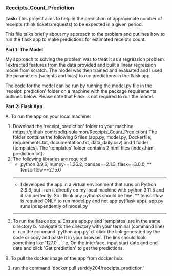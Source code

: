 ### Receipts_Count_Prediction

**Task:** This project aims to help in the prediction of approximate number of receipts (think tickets/requests) to be expected in a given period.

This file talks briefly about my approach to the problem and
outlines how to run the flask app to make predictions for estimated receipts count.

**Part 1. The Model**

My approach to solving the problem was to treat it as a regression problem. I extracted features from the data
provided and built a linear regression model from scratch. The model was then trained and evaluated and
I used the parameters (weights and bias) to run predictions in the flask app.

The code for the model can be run by running the model.py file in the 'receipt_prediction' folder on a machine with the
package requirements outlined below. Please note that Flask is not required to run the model.

**Part 2: Flask App**

A. To run the app on your local machine:
1. Download the 'receipt_prediction' folder to your machine. (https://github.com/sodiq-sulaimon/Receipts_Count_Prediction)
    The folder contains the following 6 files (app.py, model.py, Dockerfile, requirements.txt, documentation.txt, data_daily.csv)
    and 1 folder (templates). The 'templates' folder contains 2 html files (index.html, prediction.txt).
2. The following libraries are required
    * python 3.9.6,
    numpy==1.26.2,
    pandas==2.1.3,
    flask==3.0.0,
    ** tensorflow==2.15.0
    ----------------
    * I developed the app in a virtual environment that runs on Python 3.9.6, but I ran it directly on my local machine
    with python 3.11.5 and it ran perfectly. So I think any python3 should be fine.
    ** tensorflow is required ONLY to run model.py and not app.py(flask app). app.py runs independently of model.py
    ----------------
3. To run the flask app:
    a. Ensure app.py and 'templates' are in the same directory
    b. Navigate to the directory with your terminal (command line)
    c. run the command 'python app.py'
    d. click the link generated by the code or copy and paste it in your browser. The link should look something like '127.0.*.*...'
    e. On the interface, input start date and end date and click 'Get prediction' to get the predictions.

 B. To pull the docker image of the app from docker hub:
 1. run the command 'docker pull surddy204/receipts_prediction'


